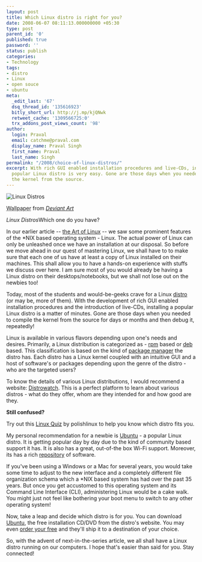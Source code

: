 ```yaml
---
layout: post
title: Which Linux distro is right for you?
date: 2008-06-07 08:11:13.000000000 +05:30
type: post
parent_id: '0'
published: true
password: ''
status: publish
categories:
- Technology
tags:
- distro
- Linux
- open souce
- ubuntu
meta:
  _edit_last: '67'
  dsq_thread_id: '135616923'
  bitly_short_url: http://j.mp/kjQNwk
  retweet_cache: '1309566725:0'
  trx_addons_post_views_count: '98'
author:
  login: Praval
  email: catchme@praval.com
  display_name: Praval Singh
  first_name: Praval
  last_name: Singh
permalink: "/2008/choice-of-linux-distros/"
excerpt: With rich GUI enabled installation procedures and live-CDs, installing a
  popular Linux distro is very easy. Gone are those days when you needed to compile
  the kernel from the source.
---
```

<div class="figure"><img src="{{ site.baseurl }}/assets/2008/06/linux.jpg" alt="Linux Distros" /></p>
<p class="credit"><abbr class="type" title="Wallpaper">Wallpaper</abbr> from <cite><a href="http://coronastx.deviantart.com/art/Linux-where-dreams-come-true-60145977">Deviant Art</a></cite></p>
<p class="caption"><em>Linux Distros</em>Which one do you have?</p>
</div>
<p>In our earlier article -- <a href="http://www.brajeshwar.com/2008/the-art-of-linux/">the Art of Linux</a> -- we saw some prominent features of the *NIX based operating system - Linux. The actual power of Linux can only be unleashed once we have an installation at our disposal. So before we move ahead in our quest of mastering Linux, we shall have to to make sure that each one of us have at least a copy of Linux installed on their machines. This shall allow you to have a hands-on experience with stuffs we discuss over here. I am sure most of you would already be having a Linux distro on their desktops/notebooks, but we shall not lose out on the newbies too!</p>
<p>Today, most of the students and would-be-geeks crave for a Linux <a href="http://en.wikipedia.org/wiki/Linux_distribution">distro</a> (or may be, more of them). With the development of rich GUI enabled installation procedures and the introduction of live-CDs, installing a popular Linux distro is a matter of minutes. Gone are those days when you needed to compile the kernel from the source for days or months and then debug it, repeatedly!</p>
<p>Linux is available in various flavors depending upon one's needs and desires. Primarily, a Linux distribution is categorized as - <a href="http://en.wikipedia.org/wiki/RPM_Package_Manager">rpm</a> based or <a href="http://en.wikipedia.org/wiki/Deb_(file_format)">deb</a> based. This classification is based on the kind of <a href="http://en.wikipedia.org/wiki/Package_manager">package manager</a> the distro has. Each distro has a Linux kernel coupled with an intuitive GUI and a host of software's or packages depending upon the genre of the distro - who are the targeted users?</p>
<p>To know the details of various Linux distributions, I would recommend a website: <a href="http://distrowatch.com/">Distrowatch</a>. This is a perfect platform to learn about various distros - what do they offer, whom are they intended for and how good are they.</p>
<p><strong>Still confused?</strong></p>
<p>Try out this <a href="http://polishlinux.org/choose/quiz/">Linux Quiz</a> by polishlinux to help you know which distro fits you.</p>
<p>My personal recommendation for a newbie is <a href="http://www.ubuntu.com/">Ubuntu</a> - a popular Linux distro. It is getting popular day by day due to the kind of community based support it has.  It is also has a great, out-of-the box Wi-Fi support. Moreover, its has a rich <a href="http://en.wikipedia.org/wiki/Linux_repository">repository</a> of software.</p>
<p>If you've been using a Windows or a Mac for several years, you would take some time to adjust to the new interface and a completely different file organization schema which a *NIX based system has had over the past 35 years. But once you get accustomed to this operating system and its Command Line Interface (CLI), administering Linux would be a cake walk. You might just not feel like bothering your boot menu to switch to any other operating system!</p>
<p>Now, take a leap and decide which distro is for you. You can download <a href="http://www.ubuntu.com/products/GetUbuntu/download">Ubuntu</a>, the free installation CD/DVD from the distro's website. You may even <a href="https://shipit.ubuntu.com/">order your free</a> and they'll ship it to a destination of your choice.</p>
<p>So, with the advent of next-in-the-series article, we all shall have a Linux distro running on our computers. I hope that's easier than said for you. Stay connected!</p>
